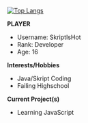 [![Top Langs](https://github-readme-stats.vercel.app/api/top-langs/?username=skriptishot&layout=compact&theme=tokyonight)](https://github.com/anuraghazra/github-readme-stats)

**PLAYER**
- Username: SkriptIsHot
- Rank: Developer
- Age: 16

**Interests/Hobbies**
- Java/Skript Coding
- Failing Highschool


**Current Project(s)**
- Learning JavaScript
